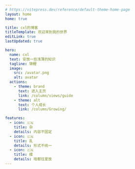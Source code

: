 ```yaml
---
# https://vitepress.dev/reference/default-theme-home-page
layout: home
home: true

title: cxl的博客
titleTemplate: 欢迎来到我的世界
editLink: true
lastUpdated: true

hero:
  name: cxl
  text: 安放一些浅薄的知识
  tagline: 锦鲤
  image:
    src: /avatar.png
    alt: avatar
  actions:
    - theme: brand
      text: 进入主页
      link: /column/views/guide
    - theme: alt
      text: 个人成长
      link: /column/Growing/

features:
  - icon: 🇨🇳
    title: 杂
    details: 内容不固定
  - icon: 🇨🇳
    title: 乱
    details: 形式不统一
  - icon: 🇨🇳
    title: 糅
    details: 啥都往里放
---
```


<script setup>
  import home from '/.vitepress/components/home.vue'
</script> 

<home />

